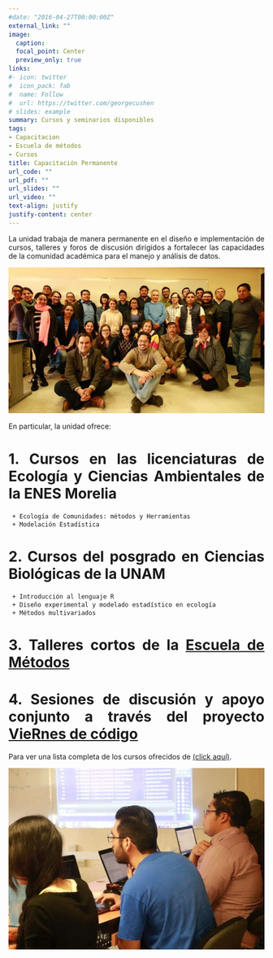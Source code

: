 ```yaml
---
#date: "2016-04-27T00:00:00Z"
external_link: ""
image:
  caption: 
  focal_point: Center
  preview_only: true
links:
#- icon: twitter
#  icon_pack: fab
#  name: Follow
#  url: https://twitter.com/georgecushen
# slides: example
summary: Cursos y seminarios disponibles 
tags:
- Capacitacion
- Escuela de métodos
- Cursos
title: Capacitación Permanente
url_code: ""
url_pdf: ""
url_slides: ""
url_video: ""
text-align: justify
justify-content: center
---
```

<DIV align="justify">

La unidad trabaja de manera permanente en el diseño e implementación de cursos, talleres y foros
de discusión dirigidos a fortalecer las capacidades de la comunidad académica para el manejo y
análisis de datos.

![](escuela-ejemplo.jpg)

En particular, la unidad ofrece:

# 1. Cursos en las licenciaturas de Ecología y Ciencias Ambientales de la ENES Morelia
     + Ecología de Comunidades: métodos y Herramientas
     + Modelación Estadística

# 2. Cursos del posgrado en Ciencias Biológicas de la UNAM
     + Introducción al lenguaje R
     + Diseño experimental y modelado estadístico en ecología
     + Métodos multivariados

# 3. Talleres cortos de la [Escuela de Métodos](/cursos/escuela-de-metodos)

# 4. Sesiones de discusión y apoyo conjunto a través del proyecto [VieRnes de código](/proyectos/viernes-de-codigo)

Para ver una lista completa de los cursos ofrecidos de [(click aquí)](/cursos/).

</DIV>

<center>

![](user-full-3.jpg)

</center>